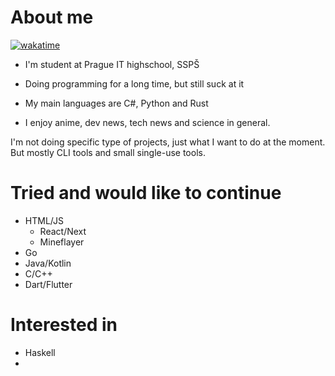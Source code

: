 # About me

[![wakatime](https://wakatime.com/badge/user/65a052a3-b361-4d04-8aa0-3889d38a4876.svg?style=flat)](https://wakatime.com/@65a052a3-b361-4d04-8aa0-3889d38a4876)

- I'm student at Prague IT highschool, SSPŠ
- Doing programming for a long time, but still suck at it
- My main languages are C#, Python and Rust

- I enjoy anime, dev news, tech news and science in general.

I'm not doing specific type of projects, just what I want to do at the moment. But mostly CLI tools and small single-use tools.

# Tried and would like to continue
- HTML/JS
  - React/Next
  - Mineflayer
- Go
- Java/Kotlin
- C/C++
- Dart/Flutter

# Interested in
- Haskell
- 
